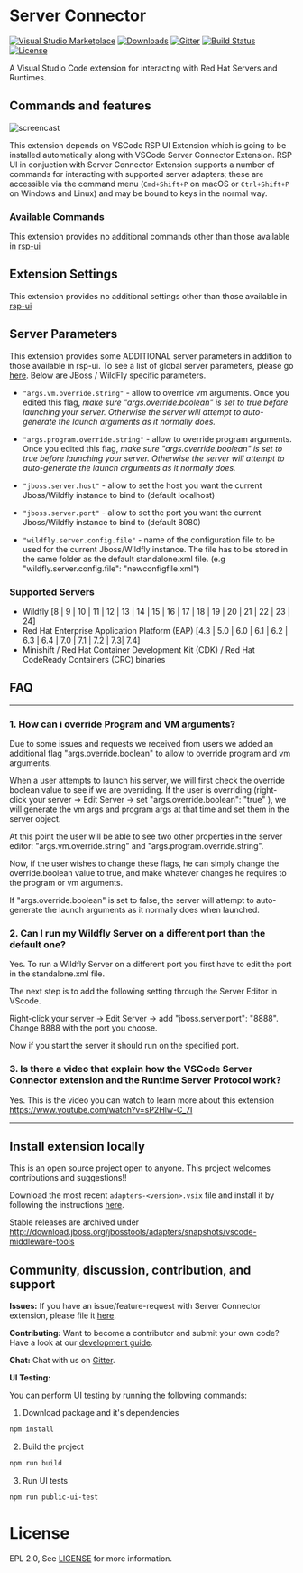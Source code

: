 # Server Connector

[![Visual Studio Marketplace](https://img.shields.io/visual-studio-marketplace/v/redhat.vscode-server-connector?style=for-the-badge&label=VS%20Marketplace&logo=visual-studio-code&color=blue)](https://marketplace.visualstudio.com/items?itemName=redhat.vscode-server-connector)
[![Downloads](https://img.shields.io/visual-studio-marketplace/d/redhat.vscode-server-connector?style=for-the-badge&color=purple)](https://marketplace.visualstudio.com/items?itemName=redhat.vscode-server-connector)
[![Gitter](https://img.shields.io/gitter/room/redhat-developer/server-connector?style=for-the-badge&logo=gitter)](https://gitter.im/redhat-developer/server-connector)
[![Build Status](https://img.shields.io/github/workflow/status/redhat-developer/vscode-server-connector/ServerConnectorCI?style=for-the-badge&logo=github)](https://github.com/redhat-developer/vscode-server-connector/actions)
[![License](https://img.shields.io/badge/license-EPLv2.0-brightgreen.png?style=for-the-badge)](https://github.com/redhat-developer/vscode-server-connector/blob/master/LICENSE)

A Visual Studio Code extension for interacting with Red Hat Servers and Runtimes.

## Commands and features

![ screencast ](https://raw.githubusercontent.com/redhat-developer/vscode-server-connector/master/screencast/vscode-server-connector.gif)

This extension depends on VSCode RSP UI Extension which is going to be installed automatically along with VSCode Server Connector Extension. RSP UI in conjuction with Server Connector Extension supports a number of commands for interacting with supported server adapters; these are accessible via the command menu (`Cmd+Shift+P` on macOS or `Ctrl+Shift+P` on Windows and Linux) and may be bound to keys in the normal way.

### Available Commands
   This extension provides no additional commands other than those available in [rsp-ui](https://github.com/redhat-developer/vscode-rsp-ui#available-commands)

## Extension Settings
   This extension provides no additional settings other than those available in [rsp-ui](https://github.com/redhat-developer/vscode-rsp-ui#extension-settings)

## Server Parameters
   This extension provides some ADDITIONAL server parameters in addition to those available in rsp-ui. To see a list of global server parameters, please go [here](https://github.com/redhat-developer/vscode-rsp-ui#server-parameters). Below are JBoss / WildFly specific parameters.

   * `"args.vm.override.string"` - allow to override vm arguments. Once you edited this flag, *make sure "args.override.boolean" is set to true before launching your server. Otherwise the server will attempt to auto-generate the launch arguments as it normally does.*
   * `"args.program.override.string"` - allow to override program arguments. Once you edited this flag, *make sure "args.override.boolean" is set to true before launching your server. Otherwise the server will attempt to auto-generate the launch arguments as it normally does.*

   * `"jboss.server.host"` - allow to set the host you want the current Jboss/Wildfly instance to bind to (default localhost)
   * `"jboss.server.port"` - allow to set the port you want the current Jboss/Wildfly instance to bind to (default 8080)
   * `"wildfly.server.config.file"` - name of the configuration file to be used for the current Jboss/Wildfly instance. The file has to be stored in the same folder as the default standalone.xml file. (e.g "wildfly.server.config.file": "newconfigfile.xml")

### Supported Servers
   * Wildfly [8 | 9 | 10 | 11 | 12 | 13 | 14 | 15 | 16 | 17 | 18 | 19 | 20 | 21 | 22 | 23 | 24]
   * Red Hat Enterprise Application Platform (EAP) [4.3 | 5.0 | 6.0 | 6.1 | 6.2 | 6.3 | 6.4 | 7.0 | 7.1 | 7.2 | 7.3| 7.4]
   * Minishift / Red Hat Container Development Kit (CDK) / Red Hat CodeReady Containers (CRC) binaries


## FAQ
---

### 1. How can i override Program and VM arguments?
Due to some issues and requests we received from users we added an additional flag "args.override.boolean" to allow to override program and vm arguments.

When a user attempts to launch his server, we will first check the override boolean value to see if we are overriding. If the user is overriding (right-click your server -> Edit Server -> set "args.override.boolean": "true" ), we will generate the vm args and program args at that time and set them in the server object.

At this point the user will be able to see two other properties in the server editor: "args.vm.override.string" and "args.program.override.string".

Now, if the user wishes to change these flags, he can simply change the override.boolean value to true, and make whatever changes he requires to the program or vm arguments.

If "args.override.boolean" is set to false, the server will attempt to auto-generate the launch arguments as it normally does when launched.

### 2. Can I run my Wildfly Server on a different port than the default one?
Yes. To run a Wildfly Server on a different port you first have to edit the port in the standalone.xml file.

The next step is to add the following setting through the Server Editor in VScode.

Right-click your server -> Edit Server -> add "jboss.server.port": "8888". Change 8888 with the port you choose.

Now if you start the server it should run on the specified port.

### 3. Is there a video that explain how the VSCode Server Connector extension and the Runtime Server Protocol work?
Yes. This is the video you can watch to learn more about this extension https://www.youtube.com/watch?v=sP2Hlw-C_7I

-----------------------------------------------------------------------------------------------------------
## Install extension locally
This is an open source project open to anyone. This project welcomes contributions and suggestions!!

Download the most recent `adapters-<version>.vsix` file and install it by following the instructions [here](https://code.visualstudio.com/docs/editor/extension-gallery#_install-from-a-vsix).

Stable releases are archived under http://download.jboss.org/jbosstools/adapters/snapshots/vscode-middleware-tools

## Community, discussion, contribution, and support

**Issues:** If you have an issue/feature-request with Server Connector extension, please file it [here](https://github.com/redhat-developer/vscode-server-connector/issues).

**Contributing:** Want to become a contributor and submit your own code? Have a look at our [development guide](https://github.com/redhat-developer/vscode-server-connector/blob/master/CONTRIBUTING.md).

**Chat:** Chat with us on [Gitter](https://gitter.im/redhat-developer/server-connector).

**UI Testing:**

You can perform UI testing by running the following commands:
1. Download package and it's dependencies
```sh
npm install
```
2. Build the project
```sh
npm run build
```
3. Run UI tests
```sh
npm run public-ui-test
```

License
=======
EPL 2.0, See [LICENSE](LICENSE) for more information.
